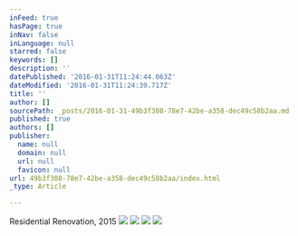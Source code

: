 ```yaml
---
inFeed: true
hasPage: true
inNav: false
inLanguage: null
starred: false
keywords: []
description: ''
datePublished: '2016-01-31T11:24:44.063Z'
dateModified: '2016-01-31T11:24:39.717Z'
title: ''
author: []
sourcePath: _posts/2016-01-31-49b3f308-78e7-42be-a358-dec49c58b2aa.md
published: true
authors: []
publisher:
  name: null
  domain: null
  url: null
  favicon: null
url: 49b3f308-78e7-42be-a358-dec49c58b2aa/index.html
_type: Article

---
```

Residential Renovation, 2015
![](https://the-grid-user-content.s3-us-west-2.amazonaws.com/cbea5911-44c9-4f20-8eaa-001b85cc19b7.jpg)
![](https://the-grid-user-content.s3-us-west-2.amazonaws.com/669f2b6d-c80d-43a0-8181-dd0a9e768b08.jpg)
![](https://the-grid-user-content.s3-us-west-2.amazonaws.com/782439e8-2fe0-48b5-8b32-86620d46091e.jpg)
![](https://the-grid-user-content.s3-us-west-2.amazonaws.com/0746ba05-7329-4665-86dc-1697995a76fc.jpg)